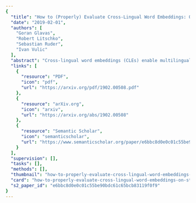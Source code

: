 ```yaml
---
{
  "title": "How to (Properly) Evaluate Cross-Lingual Word Embeddings: On Strong Baselines, Comparative Analyses, and Some Misconceptions",
  "date": "2019-02-01",
  "authors": [
    "Goran Glavas",
    "Robert Litschko",
    "Sebastian Ruder",
    "Ivan Vulic"
  ],
  "abstract": "Cross-lingual word embeddings (CLEs) enable multilingual modeling of meaning and facilitate cross-lingual transfer of NLP models. Despite their ubiquitous usage in downstream tasks, recent increasingly popular projection-based CLE models are almost exclusively evaluated on a single task only: bilingual lexicon induction (BLI). Even BLI evaluations vary greatly, hindering our ability to correctly interpret performance and properties of different CLE models. In this work, we make the first step towards a comprehensive evaluation of cross-lingual word embeddings. We thoroughly evaluate both supervised and unsupervised CLE models on a large number of language pairs in the BLI task and three downstream tasks, providing new insights concerning the ability of cutting-edge CLE models to support cross-lingual NLP. We empirically demonstrate that the performance of CLE models largely depends on the task at hand and that optimizing CLE models for BLI can result in deteriorated downstream performance. We indicate the most robust supervised and unsupervised CLE models and emphasize the need to reassess existing baselines, which still display competitive performance across the board. We hope that our work will catalyze further work on CLE evaluation and model analysis.",
  "links": [
    {
      "resource": "PDF",
      "icon": "pdf",
      "url": "https://arxiv.org/pdf/1902.00508.pdf"
    },
    {
      "resource": "arXiv.org",
      "icon": "arxiv",
      "url": "https://arxiv.org/abs/1902.00508"
    },
    {
      "resource": "Semantic Scholar",
      "icon": "semanticscholar",
      "url": "https://www.semanticscholar.org/paper/e6bbc8d0e0c01c55be90bdc61c65bcb83119f0f9"
    }
  ],
  "supervision": [],
  "tasks": [],
  "methods": [],
  "thumbnail": "how-to-properly-evaluate-cross-lingual-word-embeddings-on-strong-baselines-comparative-analyses-and-some-misconceptions-thumb.jpg",
  "card": "how-to-properly-evaluate-cross-lingual-word-embeddings-on-strong-baselines-comparative-analyses-and-some-misconceptions-card.jpg",
  "s2_paper_id": "e6bbc8d0e0c01c55be90bdc61c65bcb83119f0f9"
}
---
```



